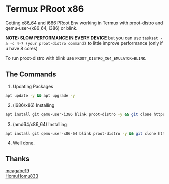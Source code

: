 # Termux PRoot x86
Getting x86_64 and i686 PRoot Env working in Termux with proot-distro and qemu-user-(x86_64, i386) or blink.

**NOTE: SLOW PERFORMANCE IN EVERY DEVICE** but you can use `taskset -a -c 4-7 (your proot-distro command)` to little improve performance (only if u have 8 cores)

To run proot-distro with blink use `PROOT_DISTRO_X64_EMULATOR=BLINK`.

## The Commands

1. Updating Packages

```bash
apt update -y && apt upgrade -y
```

2. (i686/x86) Installing

```bash
apt install git qemu-user-i386 blink proot-distro -y && git clone https://github.com/cvnertnc/termux-proot-x86 && cd termux-proot-x86 && bash ./distroi686.sh
```
3. (amd64/x86_64) Installing

```bash
apt install git qemu-user-x86-64 blink proot-distro -y && git clone https://github.com/cvnertnc/termux-proot-x86 && cd termux-proot-x86 && bash ./distrox86_64.sh
```

4. Well done.

## Thanks
[mcagabe19](https://github.com/mcagabe19)  
[HomuHomu833](https://github.com/HomuHomu833)